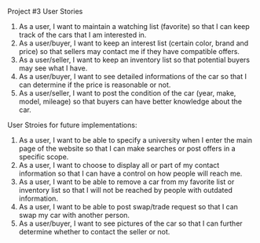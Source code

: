 Project #3 User Stories
  1. As a user, I want to maintain a watching list (favorite) so that I can keep track of the cars that I am interested in.
  2. As a user/buyer, I want to keep an interest list (certain color, brand and price) so that sellers may contact me if they have compatible offers.
  3. As a user/seller, I want to keep an inventory list so that potential buyers may see what I have.
  4. As  a user/buyer, I want to see detailed informations of the car so that I can determine if the price is reasonable or not.
  5. As a user/seller, I want to post the condition of the car (year, make, model, mileage) so that buyers can have better knowledge about the car.

User Stroies for future implementations:
  1. As a user, I want to be able to specify a university when I enter the main page of the website so that I can make searches or post offers in a specific scope.
  2. As a user, I want to choose to display all or part of my contact information so that I can have a control on how people will reach me.
  3. As a user, I want to be able to remove a car from my favorite list or inventory list so that I will not be reached by people with outdated information.
  4. As a user, I want to be able to post swap/trade request so that I can swap my car with another person.
  5. As  a user/buyer, I want to see pictures of the car so that I can further determine whether to contact the seller or not.
